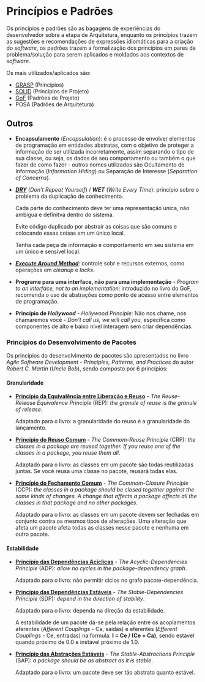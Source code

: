 # Princípios e Padrões

Os princípios e padrões são as bagagens de experiências do desenvolvedor sobre a etapa de Arquitetura, enquanto os princípios trazem as sugestões e recomendações de expressões idiomáticas para a criação do _software_, os padrões trazem a formalização dos princípios em pares de problema/solução para serem aplicados e moldados aos contextos de _software_.

Os mais utilizados/aplicados são:

* [GRASP](/arquitetura/grasp.md) \(Princípios\)
* [SOLID](/arquitetura/solid.md) \(Princípios de Projeto\)
* [GoF](/arquitetura/gof.md) \(Padrões de Projeto\)
* POSA \(Padrões de Arquitetura\)

## Outros

* **Encapsulamento** \(_Encapsulation_\): é o processo de envolver elementos de programação em entidades abstratas, com o objetivo de proteger a informação de ser utilizada incorretamente, assim separando o tipo de sua classe, ou seja, os dados de seu comportamento ou também o que fazer de como fazer - outros nomes utilizados são Ocultamento de Informação \(_Information Hiding_\) ou Separação de Interesse \(_Separation of Concerns_\).

* [_**DRY**_](http://c2.com/cgi/wiki?DontRepeatYourself "Dont Repeat Yourself") (_Don’t Repeat Yourself_) / _**WET**_ (_Write Every Time_): princípio sobre o problema da duplicação de conhecimento.

  Cada parte do conhecimento deve ter uma representação única, não ambígua e definitva dentro do sistema.

  Evite código duplicado por abstrair as coisas que são comuns e colocando essas coisas em um único local.

  Tenha cada peça de informação e comportamento em seu sistema em um único e sensível local.

* [_**Execute Around Method**_](http://c2.com/cgi/wiki?ExecuteAroundMethod "Execute Around Method"): controle sobr  e recursos externos, como operações em _cleanup_ e _locks_.

* **Programe para uma interface, não para uma implementação** - _Program to an interface, not to an implementation_: introduzido no livro do GoF, recomenda o uso de abstrações como ponto de acesso entre elementos de programação.

* **Princípio de _Hollywood_** - _Hollywood Principle_: Não nos chame, nós chamaremos você - _Don't call us, we will call you_, especifica como componentes de alto e baixo nível interagem sem criar dependências.

### Princípios do Desenvolvimento de Pacotes

Os princípios do desenvolvimento de pacotes são apresentados no livro _Agile Software Development - Principles, Patterns, and Practices_ do autor _Robert C. Martin_ \(_Uncle Bob_\), sendo composto por 6 princípios:

#### Granularidade

* [**Princípio da Equivalência entre Liberação e Reuso**](http://wiki.c2.com/?ReuseReleaseEquivalencePrinciple) - _The Reuse-Release Equivalence Principle_ (REP): _the granule of reuse is the granule of release_.

  Adaptado para o livro: a granularidade do reuso é a granularidade do lançamento.

* [**Princípio do Reuso Comum**](http://wiki.c2.com/?CommonReusePrinciple) - _The Commom-Reuse Principle_ (CRP): _the classes in a package are reused together. If you reuse one of the classes in a package, you reuse them all_.

  Adaptado para o livro: as classes em um pacote são todas reutilizadas juntas. Se você reusa uma classe no pacote, reusará todas elas.

* [**Princípio do Fechamento Comum**](http://wiki.c2.com/?CommonClosurePrinciple) - _The Commom-Closure Principle_ (CCP): _the classes in a package should be closed together against the same kinds of changes. A change that affects a package affects all the classes in that package and no other packages_.

  Adaptado para o livro: as classes em um pacote devem ser fechadas em conjunto contra os mesmos tipos de alterações. Uma alteração que afeta um pacote afeta todas as classes nesse pacote e nenhuma em outro pacote.

#### Estabilidade

* [**Princípio das Dependências Acíclicas**](http://wiki.c2.com/?AcyclicDependenciesPrinciple) - _The Acyclic-Dependencies Principle_ (ADP): _allow no cycles in the package-dependency graph_.

  Adaptado para o livro: não permitir ciclos no grafo pacote-dependência.

* [**Princípio das Dependências Estáveis**](http://wiki.c2.com/?StableDependenciesPrinciple) - _The Stable-Dependencies Principle_ (SDP): _depend in the direction of stability_.

  Adaptado para o livro: dependa na direção da estabilidade.
  
  A estabilidade de um pacote dá-se pela relação entre os acoplamentos aferentes (_Afferent Couplings_ - Ca, saídas) e eferentes (_Efferent Couplings_ - Ce, entradas) na formula: **I = Ce / (Ce + Ca)**, sendo estável quando próximo de 0.0 e instável próximo de 1.0.

* [**Princípio das Abstrações Estáveis**](http://wiki.c2.com/?StableAbstractionsPrinciple) - _The Stable-Abstractions Principle_ (SAP): _a package should be as abstract as it is stable_.

  Adaptado para o livro: um pacote deve ser tão abstrato quanto estável.
